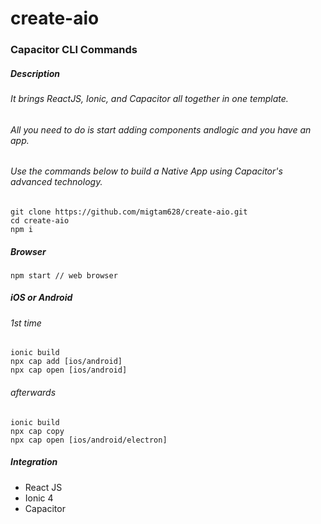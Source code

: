 # create-aio
### Capacitor CLI Commands

##### Description
###### It brings ReactJS, Ionic, and Capacitor all together in one template.
###### All you need to do is start adding components andlogic and you have an app.
###### Use the commands below to build a Native App using Capacitor's advanced technology.


```
git clone https://github.com/migtam628/create-aio.git
cd create-aio
npm i
```

##### Browser
```
npm start // web browser
```



##### iOS or Android
###### 1st time
```
ionic build 
npx cap add [ios/android]
npx cap open [ios/android]
```

###### afterwards

```
ionic build
npx cap copy
npx cap open [ios/android/electron]
```

##### Integration
* React JS
* Ionic 4
* Capacitor
